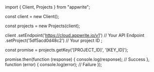 import { Client, Projects } from "appwrite";

const client = new Client();

const projects = new Projects(client);

client
    .setEndpoint('https://cloud.appwrite.io/v1') // Your API Endpoint
    .setProject('5df5acd0d48c2') // Your project ID
;

const promise = projects.getKey('[PROJECT_ID]', '[KEY_ID]');

promise.then(function (response) {
    console.log(response); // Success
}, function (error) {
    console.log(error); // Failure
});